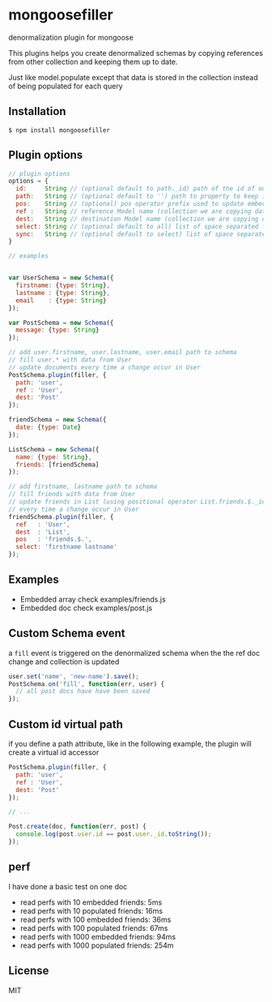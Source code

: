 # mongoosefiller

denormalization plugin for mongoose

This plugins helps you create denormalized schemas by copying references from other collection and keeping them up to date.

Just like model.populate except that data is stored in the collection instead of being populated for each query

## Installation

    $ npm install mongoosefiller

## Plugin options

```js
// plugin options
options = {
  id:     String // (optional default to path._id) path of the id of our reference model
  path:   String // (optional default to '') path to property to keep in sync with ref model
  pos:    String // (optional) pos operator prefix used to update embedded array
  ref :   String // reference Model name (collection we are copying data from)
  dest:   String // destination Model name (collection we are copying data to)
  select: String // (optional default to all) list of space separated field to include or exclude
  sync:   String // (optional default to select) list of space separated field to keep in sync after first save.
}
```

```js
// examples


var UserSchema = new Schema({
  firstname: {type: String},
  lastname : {type: String},
  email    : {type: String}
});

var PostSchema = new Schema({
  message: {type: String}
});

// add user.firstname, user.lastname, user.email path to schema
// fill user.* with data from User
// update documents every time a change occur in User
PostSchema.plugin(filler, {
  path: 'user',
  ref : 'User',
  dest: 'Post'
});

friendSchema = new Schema({
  date: {type: Date}
});

ListSchema = new Schema({
  name: {type: String},
  friends: [friendSchema]
});

// add firstname, lastname path to schema
// fill friends with data from User
// update friends in List (using positional operator List.friends.$._id)
// every time a change occur in User
friendSchema.plugin(filler, {
  ref   : 'User',
  dest  : 'List',
  pos   : 'friends.$.',
  select: 'firstname lastname'
});

```

## Examples

- Embedded array check examples/friends.js
- Embedded doc   check examples/post.js


## Custom Schema event

a `fill` event is triggered on the denormalized schema when the the ref doc change and collection is updated

```js
user.set('name', 'new-name').save();
PostSchema.on('fill', function(err, user) {
  // all post docs have have been saved
});
```

## Custom id virtual path

if you define a path attribute, like in the following example, the plugin will create a virtual id accessor

```js
PostSchema.plugin(filler, {
  path: 'user',
  ref : 'User',
  dest: 'Post'
});

// ...

Post.create(doc, function(err, post) {
  console.log(post.user.id == post.user._id.toString());
});


```

## perf

I have done a basic test on one doc
- read perfs with 10 embedded friends: 5ms
- read perfs with 10 populated friends: 16ms
- read perfs with 100 embedded friends: 36ms
- read perfs with 100 populated friends: 67ms
- read perfs with 1000 embedded friends: 94ms
- read perfs with 1000 populated friends: 254m
## License

  MIT
